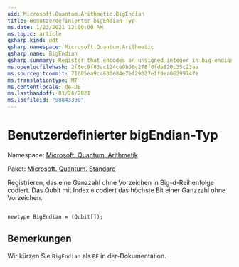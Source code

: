 ```yaml
---
uid: Microsoft.Quantum.Arithmetic.BigEndian
title: Benutzerdefinierter bigEndian-Typ
ms.date: 1/23/2021 12:00:00 AM
ms.topic: article
qsharp.kind: udt
qsharp.namespace: Microsoft.Quantum.Arithmetic
qsharp.name: BigEndian
qsharp.summary: Register that encodes an unsigned integer in big-endian order. The qubit with index `0` encodes the highest bit of an unsigned integer.
ms.openlocfilehash: 2f6ec9f83ac124ce9b06c278f8fda820c35c23aa
ms.sourcegitcommit: 71605ea9cc630e84e7ef29027e1f0ea06299747e
ms.translationtype: MT
ms.contentlocale: de-DE
ms.lasthandoff: 01/26/2021
ms.locfileid: "98843390"
---
```

# <a name="bigendian-user-defined-type"></a>Benutzerdefinierter bigEndian-Typ

Namespace: [Microsoft. Quantum. Arithmetik](xref:Microsoft.Quantum.Arithmetic)

Paket: [Microsoft. Quantum. Standard](https://nuget.org/packages/Microsoft.Quantum.Standard)


Registrieren, das eine Ganzzahl ohne Vorzeichen in Big-d-Reihenfolge codiert. Das Qubit mit Index `0` codiert das höchste Bit einer Ganzzahl ohne Vorzeichen.

```qsharp

newtype BigEndian = (Qubit[]);
```



## <a name="remarks"></a>Bemerkungen

Wir kürzen Sie `BigEndian` als `BE` in der-Dokumentation.